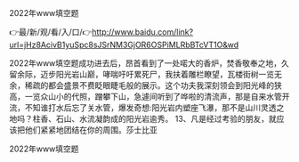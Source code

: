 2022年www填空题

👉最/新/观/看/入/口/👉http://www.baidu.com/link?url=jHz8AcivB1yuSpc8sJSrNM3GjOR6OSPiMLRbBTcVT1O&wd

2022年www填空题成功进去后，昂首看到了一处喏大的香炉，焚香敬奉之地，久留余际，迈步阳光岩山巅，哮喘吁吁累死尸，我扶着雕栏瞭望，瓦楼街树一览无余，稀疏的都会盛景不费眨眼睫毛般的展示。这个功夫我深刻领会到阳光峰的狭高，一览众山小的代照，蹭攀下山，急遽间听到了哗啦的清流声，那是自来水管开流，不知谁打水后忘了关水管，爆发奇想:阳光岩内塑座飞瀑，那不是山川灵透之地吗？柱香、石山、水流凝韵成的阳光岩逾秀。
	13、凡是经过考验的朋友，就应该把他们紧紧地团结在你的周围。莎士比亚


2022年www填空题
